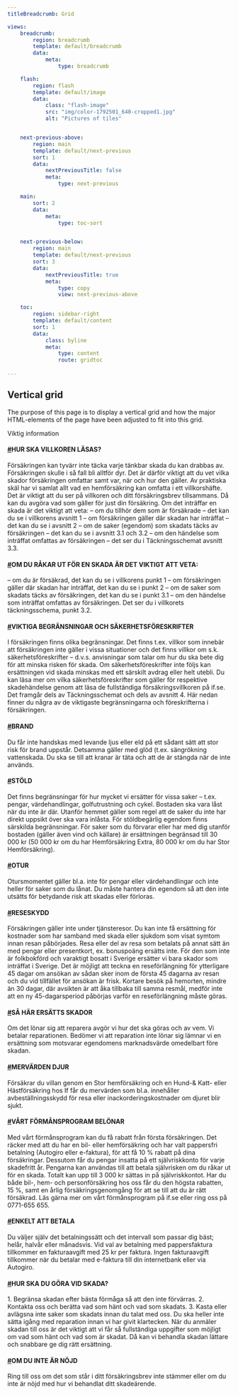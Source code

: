 ```yaml
---
titleBreadcrumb: Grid

views:
    breadcrumb:
        region: breadcrumb
        template: default/breadcrumb
        data:
            meta:
                type: breadcrumb

    flash:
        region: flash
        template: default/image
        data:
            class: "flash-image"
            src: "img/color-1792501_640-cropped1.jpg"
            alt: "Pictures of tiles"


    next-previous-above:
        region: main
        template: default/next-previous
        sort: 1
        data:
            nextPreviousTitle: false
            meta:
                type: next-previous

    main:
        sort: 2
        data:
            meta:
                type: toc-sort


    next-previous-below:
        region: main
        template: default/next-previous
        sort: 3
        data:
            nextPreviousTitle: true
            meta:
                type: copy
                view: next-previous-above

    toc:
        region: sidebar-right
        template: default/content
        sort: 1
        data:
            class: byline
            meta:
                type: content
                route: gridtoc

...
```


<!--- grid.md --->
<!--- This is my page for the vertical grid --->

Vertical grid
----------------------------------

The purpose of this page is to display a vertical grid and how the major HTML-elements of the page have been adjusted to fit into this grid.

Viktig information

<h4 id="villkor"><a class="header-anchor" href="#villkor">#</a>HUR SKA VILLKOREN LÄSAS?</h4>

Försäkringen kan tyvärr inte täcka varje tänkbar skada du
kan drabbas av. Försäkringen skulle i så fall bli alltför dyr.
Det är därför viktigt att du vet vilka skador försäkringen
omfattar samt var, när och hur den gäller.
Av praktiska skäl har vi samlat allt vad en hemförsäkring
kan omfatta i ett villkorshäfte. Det är viktigt att du ser på
villkoren och ditt försäkringsbrev tillsammans. Då kan du
avgöra vad som gäller för just din försäkring.
Om det inträffar en skada är det viktigt att veta:
– om du tillhör dem som är försäkrade – det kan du se i
villkorens avsnitt 1
– om försäkringen gäller där skadan har inträffat
– det kan du se i avsnitt 2
– om de saker (egendom) som skadats täcks av försäkringen
– det kan du se i avsnitt 3.1 och 3.2
– om den händelse som inträffat omfattas av försäkringen
– det ser du i Täckningsschemat avsnitt 3.3.

<h4 id="skada"><a class="header-anchor" href="#skada">#</a>OM DU RÅKAR UT FÖR EN SKADA ÄR DET VIKTIGT ATT VETA:</h4>
– om du är försäkrad, det kan du se i villkorens punkt 1
– om försäkringen gäller där skadan har inträffat, det kan
du se i punkt 2
– om de saker som skadats täcks av försäkringen, det kan
du se i punkt 3.1
– om den händelse som inträffat omfattas av försäkringen.
Det ser du i villkorets täckningsschema, punkt 3.2.
<h4 id="begransningar"><a class="header-anchor" href="#begransningar">#</a>VIKTIGA BEGRÄNSNINGAR OCH SÄKERHETSFÖRESKRIFTER</h4>
I försäkringen finns olika begränsningar. Det finns t.ex. villkor
som innebär att försäkringen inte gäller i vissa situationer
och det finns villkor om s.k. säkerhetsföreskrifter – d.v.s.
anvisningar som talar om hur du ska bete dig för att minska
risken för skada. Om säkerhetsföreskrifter inte följs kan
ersättningen vid skada minskas med ett särskilt avdrag eller
helt utebli.
Du kan läsa mer om vilka säkerhetsföreskrifter som gäller
för respektive skadehändelse genom att läsa de fullständiga
försäkringsvillkoren på if.se. Det framgår dels av
Täckningsschemat och dels av avsnitt 4. Här nedan finner
du några av de viktigaste begränsningarna och föreskrifterna
i försäkringen.
<h4 id="brand"><a class="header-anchor" href="#brand">#</a>BRAND</h4>
Du får inte handskas med levande ljus eller eld på ett
sådant sätt att stor risk för brand uppstår. Detsamma gäller
med glöd (t.ex. sängrökning vattenskada. Du ska se till att
kranar är täta och att de är stängda när de inte används.
<h4 id="stold"><a class="header-anchor" href="#stold">#</a>STÖLD</h4>
Det finns begränsningar för hur mycket vi ersätter för
vissa saker – t.ex. pengar, värdehandlingar, golfutrustning
och cykel. Bostaden ska vara låst när du inte är där.
Utanför hemmet gäller som regel att de saker du inte
har direkt uppsikt över ska vara inlåsta. För stöldbegärlig
egendom finns särskilda begränsningar. För saker som du
förvarar eller har med dig utanför bostaden (gäller även
vind och källare) är ersättningen begränsad till 30 000 kr
(50 000 kr om du har Hemförsäkring Extra, 80 000 kr om
du har Stor Hemförsäkring).
<h4 id="otur"><a class="header-anchor" href="#otur">#</a>OTUR</h4>
Otursmomentet gäller bl.a. inte för pengar eller värdehandlingar
och inte heller för saker som du lånat.
Du måste hantera din egendom så att den inte utsätts för
betydande risk att skadas eller förloras.
<h4 id="reseskydd"><a class="header-anchor" href="#reseskydd">#</a>RESESKYDD</h4>
Försäkringen gäller inte under tjänsteresor. Du kan inte få
ersättning för kostnader som har samband med skada eller
sjukdom som visat symtom innan resan påbörjades. Resa
eller del av resa som betalats på annat sätt än med pengar
eller presentkort, ex. bonuspoäng ersätts inte. För den som
inte är folkbokförd och varaktigt bosatt i Sverige ersätter vi
bara skador som inträffat i Sverige. Det är möjligt att teckna
en reseförlängning för ytterligare 45 dagar om ansökan
av sådan sker inom de första 45 dagarna av resan och du
vid tillfället för ansökan är frisk. Kortare besök på hemorten,
mindre än 30 dagar, där avsikten är att åka tillbaka
till samma resmål, medför inte att en ny 45-dagarsperiod
påbörjas varför en reseförlängning måste göras.
<h4 id="ersattning"><a class="header-anchor" href="#ersattning">#</a>SÅ HÄR ERSÄTTS SKADOR</h4>
Om det lönar sig att reparera avgör vi hur det ska göras
och av vem. Vi betalar reparationen.
Bedömer vi att reparation inte lönar sig lämnar vi en
ersättning som motsvarar egendomens marknadsvärde
omedelbart före skadan.
<h4 id="djur"><a class="header-anchor" href="#djur">#</a>MERVÄRDEN DJUR</h4>
Försäkrar du villan genom en Stor hemförsäkring och en
Hund-& Katt- eller Hästförsäkring hos If får du mervärden
som bl.a. innehåller avbeställningsskydd för resa eller
inackorderingskostnader om djuret blir sjukt.
<h4 id="formansprogram"><a class="header-anchor" href="#formansprogram">#</a>VÅRT FÖRMÅNSPROGRAM BELÖNAR</h4>
Med vårt förmånsprogram kan du få rabatt från första
försäkringen. Det räcker med att du har en bil- eller hemförsäkring
och har valt pappersfri betalning (Autogiro eller
e-faktura), för att få 10 % rabatt på dina försäkringar.
Dessutom får du pengar insatta på ett självriskkonto för
varje skadefritt år. Pengarna kan användas till att betala
självrisken om du råkar ut för en skada. Totalt kan upp till
3 000 kr sättas in på självriskkontot.
Har du både bil-, hem- och personförsäkring hos oss får
du den högsta rabatten, 15 %, samt en årlig försäkringsgenomgång
för att se till att du är rätt försäkrad.
Läs gärna mer om vårt förmånsprogram på if.se eller ring
oss på 0771-655 655.
<h4 id="betala"><a class="header-anchor" href="#betala">#</a>ENKELT ATT BETALA</h4>
Du väljer själv det betalningssätt och det intervall som passar
dig bäst; helår, halvår eller månadsvis. Vid val av betalning
med pappersfaktura tillkommer en fakturaavgift med 25 kr
per faktura. Ingen fakturaavgift tillkommer när du betalar
med e-faktura till din internetbank eller via Autogiro.
<h4 id="hur gora"><a class="header-anchor" href="#hur gora">#</a>HUR SKA DU GÖRA VID SKADA?</h4>
1. Begränsa skadan efter bästa förmåga så att den inte
förvärras.
2. Kontakta oss och berätta vad som hänt och vad som
skadats.
3. Kasta eller avlägsna inte saker som skadats innan du
talat med oss. Du ska heller inte sätta igång med reparation
innan vi har givit klartecken.
När du anmäler skadan till oss är det viktigt att vi får så
fullständiga uppgifter som möjligt om vad som hänt och
vad som är skadat. Då kan vi behandla skadan lättare och
snabbare ge dig rätt ersättning.
<h4 id="inte nojd"><a class="header-anchor" href="#inte nojd">#</a>OM DU INTE ÄR NÖJD
</h4>
Ring till oss om det som står i ditt försäkringsbrev inte
stämmer eller om du inte är nöjd med hur vi behandlat
ditt skadeärende.
